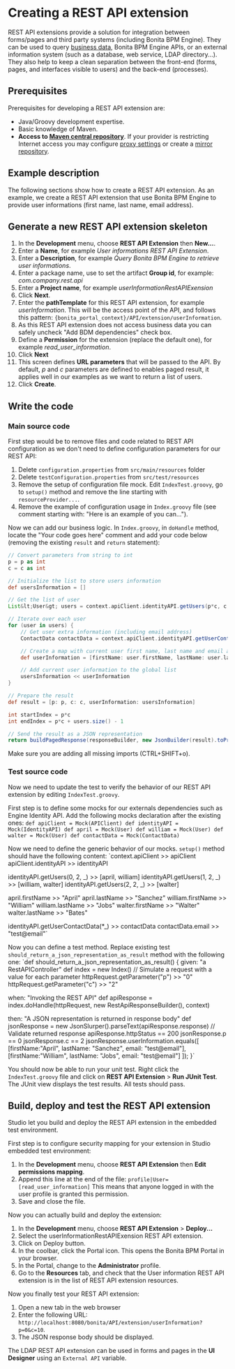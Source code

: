 # Creating a REST API extension

REST API extensions provide a solution for integration between forms/pages and third party systems (including Bonita BPM Engine). They can be used to query [business data](define-and-deploy-the-bdm.md), Bonita BPM Engine APIs, or an external information
system (such as a database, web service, LDAP directory...). They also help to keep a clean separation between the front-end (forms, pages, and interfaces visible to users) and the back-end (processes).

## Prerequisites

Prerequisites for developing a REST API extension are:

* Java/Groovy development expertise.
* Basic knowledge of Maven.
* **Access to [Maven central repository](http://central.maven.org/maven2)**. If your provider is restricting Internet access you may configure [proxy settings](https://maven.apache.org/guides/mini/guide-proxies.html) or create a [mirror repository](https://maven.apache.org/guides/mini/guide-mirror-settings.html).

## Example description

The following sections show how to create a REST API extension. As an example, we create a REST API extension that use Bonita BPM Engine to provide user informations (first name, last name, email address).

## Generate a new REST API extension skeleton

1. In the **Development** menu, choose **REST API Extension** then **New...**.
2. Enter a **Name**, for example _User informations REST API Extension_.
3. Enter a **Description**, for example _Query Bonita BPM Engine to retrieve user informations_.
4. Enter a package name, use to set the artifact **Group id**, for example: _com.company.rest.api_
5. Enter a **Project name**, for example _userInformationRestAPIExension_
6. Click **Next**.
7. Enter the **pathTemplate** for this REST API extension, for example _userInformation_. This will be the access point of the API, and follows this pattern: `{bonita_portal_context}/API/extension/userInformation`.
8. As this REST API extension does not access business data you can safely uncheck "Add BDM dependencies" check box.
9. Define a **Permission** for the extension (replace the default one), for example _read\_user\_information_.
10. Click **Next**
11. This screen defines **URL parameters** that will be passed to the API. By default, _p_ and _c_ parameters are defined to enables paged result, it applies well in our examples as we want to return a list of users.
12. Click **Create**.

## Write the code

### Main source code

First step would be to remove files and code related to REST API configuration as we don't need to define configuration parameters for our REST API:

1. Delete `configuration.properties` from `src/main/resources` folder
2. Delete `testConfiguration.properties` from `src/test/resources`
3. Remove the setup of configuration file mock. Edit `IndexTest.groovy`, go to `setup()` method and remove the line starting with `resourceProvider...`.
4. Remove the example of configuration usage in `Index.groovy` file (see comment starting with: "Here is an example of you can...").

Now we can add our business logic. In `Index.groovy`, in `doHandle` method, locate the "Your code goes here" comment and add your code below (removing the existing `result` and `return` statement):
```groovy
// Convert parameters from string to int
p = p as int
c = c as int

// Initialize the list to store users information  
def usersInformation = []

// Get the list of user  
List&lt;User&gt; users = context.apiClient.identityAPI.getUsers(p*c, c, UserCriterion.FIRST_NAME_ASC)

// Iterate over each user
for (user in users) {
	// Get user extra information (including email address)
	ContactData contactData = context.apiClient.identityAPI.getUserContactData(user.id, false)

	// Create a map with current user first name, last name and email address
	def userInformation = [firstName: user.firstName, lastName: user.lastName, email: contactData.email]

	// Add current user information to the global list
	usersInformation << userInformation
}

// Prepare the result
def result = [p: p, c: c, userInformation: usersInformation]

int startIndex = p*c
int endIndex = p*c + users.size() - 1

// Send the result as a JSON representation
return buildPagedResponse(responseBuilder, new JsonBuilder(result).toPrettyString(), startIndex, endIndex, context.apiClient.identityAPI.numberOfUsers)
```

Make sure you are adding all missing imports (CTRL+SHIFT+o).

### Test source code

Now we need to update the test to verify the behavior of our REST API extension by editing `IndexTest.groovy`.

First step is to define some mocks for our externals dependencies such as Engine Identity API. Add the following mocks declaration after the existing ones:
`def apiClient = Mock(APIClient)
def identityAPI = Mock(IdentityAPI)
def april = Mock(User)
def william = Mock(User)
def walter = Mock(User)
def contactData = Mock(ContactData)`

Now we need to define the generic behavior of our mocks. `setup()` method should have the following content:
`context.apiClient >> apiClient
apiClient.identityAPI >> identityAPI

identityAPI.getUsers(0, 2, _) >> [april, william]
identityAPI.getUsers(1, 2, _) >> [william, walter]
identityAPI.getUsers(2, 2, _) >> [walter]

april.firstName >> "April"
april.lastName >> "Sanchez"
william.firstName >> "William"
william.lastName >> "Jobs"
walter.firstName >> "Walter"
walter.lastName >> "Bates"

identityAPI.getUserContactData(*_) >> contactData
contactData.email >> "test@email"`

Now you can define a test method. Replace existing test `should_return_a_json_representation_as_result` method with the following one:
`def should_return_a_json_representation_as_result() {
  given: "a RestAPIController"
  def index = new Index()
  // Simulate a request with a value for each parameter
  httpRequest.getParameter("p") >> "0"
  httpRequest.getParameter("c") >> "2"

  when: "Invoking the REST API"
  def apiResponse = index.doHandle(httpRequest, new RestApiResponseBuilder(), context)

  then: "A JSON representation is returned in response body"
  def jsonResponse = new JsonSlurper().parseText(apiResponse.response)
  // Validate returned response
  apiResponse.httpStatus == 200
  jsonResponse.p == 0
  jsonResponse.c == 2
  jsonResponse.userInformation.equals([
    [firstName:"April", lastName: "Sanchez", email: "test@email"],
    [firstName:"William", lastName: "Jobs", email: "test@email"]
  ]);
}`

You should now be able to run your unit test. Right click the `IndexTest.groovy` file and click on **REST API Extension** \> **Run JUnit Test**. The JUnit view displays the test results. All tests should pass.

## Build, deploy and test the REST API extension

Studio let you build and deploy the REST API extension in the embedded test environment.

First step is to configure security mapping for your extension in Studio embedded test environment:

1. In the **Development** menu, choose **REST API Extension** then **Edit permissions mapping**.
2. Append this line at the end of the file:
`profile|User=[read_user_information]` This means that anyone logged in with the user profile is granted this permission.
3. Save and close the file.

Now you can actually build and deploy the extension:

1. In the **Development** menu, choose **REST API Extension** \> **Deploy...**
2. Select the userInformationRestAPIExension REST API extension.
3. Click on Deploy button.
4. In the coolbar, click the Portal icon. This opens the Bonita BPM Portal in your browser.
5. In the Portal, change to the **Administrator** profile.
6. Go to the **Resources** tab, and check that the User information REST API extension is in the list of REST API extension resources.

Now you finally test your REST API extension:

1. Open a new tab in the web browser
2. Enter the following URL: `http://localhost:8080/bonita/API/extension/userInformation?p=0&c=10`.
3. The JSON response body should be displayed.

The LDAP REST API extension can be used in forms and pages in the **UI Designer** using an `External API` variable.
